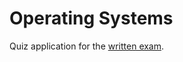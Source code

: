 # Operating Systems

Quiz application for the [written exam](https://github.com/MarioMaxim18/os_exam).
